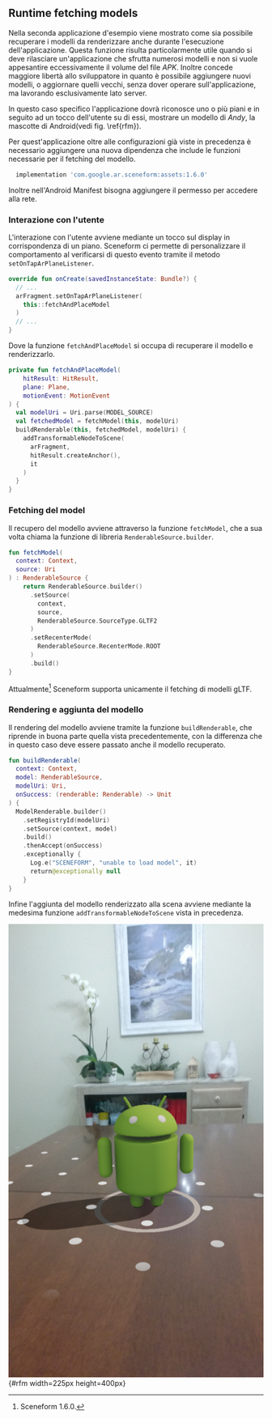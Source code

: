 ## Runtime fetching models

Nella seconda applicazione d'esempio viene mostrato come sia possibile recuperare i modelli da renderizzare anche durante l'esecuzione dell'applicazione.
Questa funzione risulta particolarmente utile quando si deve rilasciare un'applicazione che sfrutta numerosi modelli e non si vuole appesantire eccessivamente il volume del file *APK*.
Inoltre concede maggiore libertà allo sviluppatore in quanto è possibile aggiungere nuovi modelli, o aggiornare quelli vecchi, senza dover operare sull'applicazione, ma lavorando esclusivamente lato server.

In questo caso specifico l'applicazione dovrà riconosce uno o più piani e in seguito ad un tocco dell'utente su di essi, mostrare un modello di *Andy*, la mascotte di Android(vedi fig. \ref{rfm}).

Per quest'applicazione oltre alle configurazioni già viste in precedenza è necessario aggiungere una nuova dipendenza che include le funzioni necessarie per il fetching del modello.

```gradle
  implementation 'com.google.ar.sceneform:assets:1.6.0'
```

Inoltre nell'Android Manifest bisogna aggiungere il permesso per accedere alla rete.

### Interazione con l'utente

L'interazione con l'utente avviene mediante un tocco sul display in corrispondenza di un piano.
Sceneform ci permette di personalizzare il comportamento al verificarsi di questo evento tramite il metodo `setOnTapArPlaneListener`.

```kotlin
override fun onCreate(savedInstanceState: Bundle?) {
  // ...
  arFragment.setOnTapArPlaneListener(
    this::fetchAndPlaceModel
  )
  // ...
}
```

Dove la funzione `fetchAndPlaceModel` si occupa di recuperare il modello e renderizzarlo.

```kotlin
private fun fetchAndPlaceModel(
	hitResult: HitResult,
	plane: Plane,
	motionEvent: MotionEvent
) {
  val modelUri = Uri.parse(MODEL_SOURCE)
  val fetchedModel = fetchModel(this, modelUri)
  buildRenderable(this, fetchedModel, modelUri) {
    addTransformableNodeToScene(
      arFragment,
      hitResult.createAnchor(),
      it
    )
  }
}
```

### Fetching del model

Il recupero del modello avviene attraverso la funzione `fetchModel`, che a sua volta chiama la funzione di libreria `RenderableSource.builder`.

```kotlin
fun fetchModel(
  context: Context,
  source: Uri
) : RenderableSource {
	return RenderableSource.builder()
      .setSource(
        context,
        source,
        RenderableSource.SourceType.GLTF2
      )
      .setRecenterMode(
        RenderableSource.RecenterMode.ROOT
      )
      .build()
}
```

Attualmente[^sceneform-1.6] Sceneform supporta unicamente il fetching di modelli gLTF.

### Rendering e aggiunta del modello

Il rendering del modello avviene tramite la funzione `buildRenderable`, che riprende in buona parte quella vista precedentemente, con la differenza che in questo caso deve essere passato anche il modello recuperato.

```kotlin
fun buildRenderable(
  context: Context,
  model: RenderableSource,
  modelUri: Uri,
  onSuccess: (renderable: Renderable) -> Unit
) {
  ModelRenderable.builder()
    .setRegistryId(modelUri)
    .setSource(context, model)
    .build()
    .thenAccept(onSuccess)
    .exceptionally {
      Log.e("SCENEFORM", "unable to load model", it)
      return@exceptionally null
    }
}
```

Infine l'aggiunta del modello renderizzato alla scena avviene mediante la medesima funzione `addTransformableNodeToScene` vista in precedenza.

![Rendering di un modello recuperato a runtime](figures/rfm.png){#rfm width=225px height=400px}

[^sceneform-1.6]: Sceneform 1.6.0.
